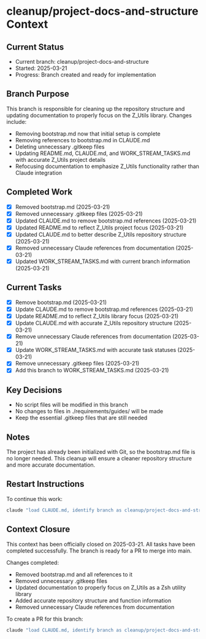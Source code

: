# cleanup/project-docs-and-structure Context

## Current Status
- Current branch: cleanup/project-docs-and-structure
- Started: 2025-03-21
- Progress: Branch created and ready for implementation

## Branch Purpose
This branch is responsible for cleaning up the repository structure and updating documentation to properly focus on the Z_Utils library. Changes include:
- Removing bootstrap.md now that initial setup is complete
- Removing references to bootstrap.md in CLAUDE.md
- Deleting unnecessary .gitkeep files
- Updating README.md, CLAUDE.md, and WORK_STREAM_TASKS.md with accurate Z_Utils project details
- Refocusing documentation to emphasize Z_Utils functionality rather than Claude integration

## Completed Work
- [x] Removed bootstrap.md (2025-03-21)
- [x] Removed unnecessary .gitkeep files (2025-03-21)
- [x] Updated CLAUDE.md to remove bootstrap.md references (2025-03-21)
- [x] Updated README.md to reflect Z_Utils project focus (2025-03-21)
- [x] Updated CLAUDE.md to better describe Z_Utils repository structure (2025-03-21)
- [x] Removed unnecessary Claude references from documentation (2025-03-21)
- [x] Updated WORK_STREAM_TASKS.md with current branch information (2025-03-21)

## Current Tasks
- [x] Remove bootstrap.md (2025-03-21)
- [x] Update CLAUDE.md to remove bootstrap.md references (2025-03-21)
- [x] Update README.md to reflect Z_Utils library focus (2025-03-21)
- [x] Update CLAUDE.md with accurate Z_Utils repository structure (2025-03-21)
- [x] Remove unnecessary Claude references from documentation (2025-03-21)
- [x] Update WORK_STREAM_TASKS.md with accurate task statuses (2025-03-21)
- [x] Remove unnecessary .gitkeep files (2025-03-21)
- [x] Add this branch to WORK_STREAM_TASKS.md (2025-03-21)

<!-- Task format: 
- [ ] Not started
- [~] In progress (with start date in YYYY-MM-DD format)
- [x] Completed (with completion date in YYYY-MM-DD format)
-->

## Key Decisions
- No script files will be modified in this branch
- No changes to files in ./requirements/guides/ will be made
- Keep the essential .gitkeep files that are still needed

## Notes
The project has already been initialized with Git, so the bootstrap.md file is no longer needed. This cleanup will ensure a cleaner repository structure and more accurate documentation.

## Restart Instructions
To continue this work:
```bash
claude "load CLAUDE.md, identify branch as cleanup/project-docs-and-structure, and continue project cleanup"
```

## Context Closure
This context has been officially closed on 2025-03-21. All tasks have been completed successfully. The branch is ready for a PR to merge into main. 

Changes completed:
- Removed bootstrap.md and all references to it
- Removed unnecessary .gitkeep files
- Updated documentation to properly focus on Z_Utils as a Zsh utility library
- Added accurate repository structure and function information
- Removed unnecessary Claude references from documentation

To create a PR for this branch:
```bash
claude "load CLAUDE.md, identify branch as cleanup/project-docs-and-structure, and create a PR to merge into main"
```